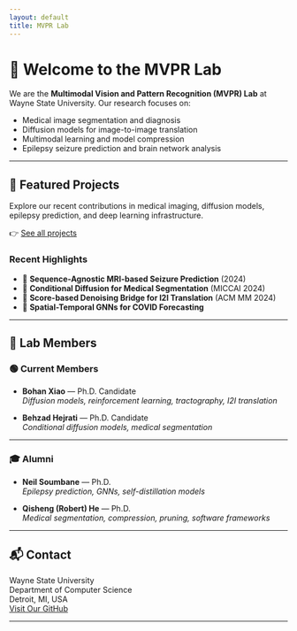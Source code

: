 ```yaml
---
layout: default
title: MVPR Lab
---
```


# 👋 Welcome to the MVPR Lab

We are the **Multimodal Vision and Pattern Recognition (MVPR) Lab** at Wayne State University. Our research focuses on:

- Medical image segmentation and diagnosis
- Diffusion models for image-to-image translation
- Multimodal learning and model compression
- Epilepsy seizure prediction and brain network analysis

---

## 🧪 Featured Projects

Explore our recent contributions in medical imaging, diffusion models, epilepsy prediction, and deep learning infrastructure.

👉 [See all projects](projects.md)

### Recent Highlights

- 🧠 **Sequence-Agnostic MRI-based Seizure Prediction** (2024)  
- 🧬 **Conditional Diffusion for Medical Segmentation** (MICCAI 2024)  
- 🧩 **Score-based Denoising Bridge for I2I Translation** (ACM MM 2024)  
- 🦠 **Spatial-Temporal GNNs for COVID Forecasting**

---

## 👥 Lab Members

### 🟢 Current Members

- **Bohan Xiao** — Ph.D. Candidate  
  _Diffusion models, reinforcement learning, tractography, I2I translation_

- **Behzad Hejrati** — Ph.D. Candidate  
  _Conditional diffusion models, medical segmentation_

---

### 🎓 Alumni

- **Neil Soumbane** — Ph.D.  
  _Epilepsy prediction, GNNs, self-distillation models_

- **Qisheng (Robert) He** — Ph.D.  
  _Medical segmentation, compression, pruning, software frameworks_

---

## 📬 Contact

Wayne State University  
Department of Computer Science  
Detroit, MI, USA  
[Visit Our GitHub](https://github.com/MVPRLab)

---

